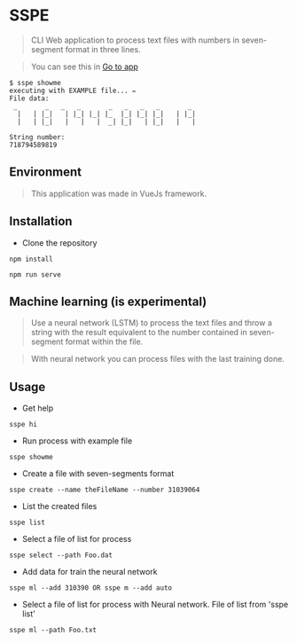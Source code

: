 # SSPE

> CLI Web application to process text files with numbers in seven-segment format in three lines. 

> You can see this in <a href="https://www.sspengine.ml" target="_blank">Go to app</a>

```console
$ sspe showme
executing with EXAMPLE file... ✏️
File data:
 _       _   _   _       _   _   _   _       _
  |   | |_|   | |_| |_| |_  |_| |_| |_|   | |_|
  |   | |_|   |   |   |  _| |_|   | |_|   |   |

String number:
718794589819
```

## Environment

> This application was made in VueJs framework.

## Installation

- Clone the repository

```console
npm install
```

```console
npm run serve
```

## Machine learning (is experimental)

> Use a neural network (LSTM) to process the text files and throw a string with the result equivalent to the number contained in seven-segment format within the file.

> With neural network you can process files with the last training done.

## Usage

- Get help

```console
sspe hi
```

- Run process with example file

```console
sspe showme
```

- Create a file with seven-segments format

```console
sspe create --name theFileName --number 31039064
```

- List the created files

```console
sspe list
```

- Select a file of list for process

```console
sspe select --path Foo.dat
```

- Add data for train the neural network

```console
sspe ml --add 310390 OR sspe m --add auto
```

- Select a file of list for process with Neural network. File of list from 'sspe list'

```console
sspe ml --path Foo.txt
```
